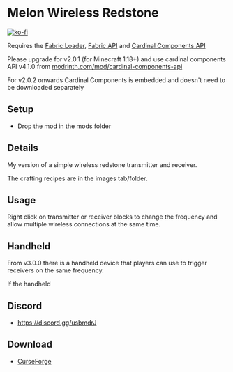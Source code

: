 # Melon Wireless Redstone

[![ko-fi](https://ko-fi.com/img/githubbutton_sm.svg)](https://ko-fi.com/W7W1607S8)

Requires the [Fabric Loader](https://fabricmc.net/use/), [Fabric API](https://www.curseforge.com/minecraft/mc-mods/fabric-api) and [Cardinal Components API](https://www.curseforge.com/minecraft/mc-mods/cardinal-components)

Please upgrade for v2.0.1 (for Minecraft 1.18+) and use cardinal components API v4.1.0 from [modrinth.com/mod/cardinal-components-api](https://modrinth.com/mod/cardinal-components-api)

For v2.0.2 onwards Cardinal Components is embedded and doesn't need to be downloaded separately

## Setup

- Drop the mod in the mods folder

## Details

My version of a simple wireless redstone transmitter and receiver.

The crafting recipes are in the images tab/folder.

## Usage

Right click on transmitter or receiver blocks to change the frequency and allow multiple wireless connections at the same time.

## Handheld

From v3.0.0 there is a handheld device that players can use to trigger receivers on the same frequency.

If the handheld

## Discord

- https://discord.gg/usbmdrJ

## Download

- [CurseForge](https://www.curseforge.com/minecraft/mc-mods/melon-wireless-redstone)
